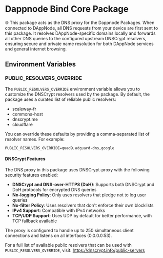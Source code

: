 # Dappnode Bind Core Package

🌐 This package acts as the DNS proxy for the Dappnode Packages. When connected to DAppNode, all DNS requests from your device are first sent to this package. It resolves DAppNode-specific domains locally and forwards all other DNS queries to the configured upstream DNSCrypt resolvers, ensuring secure and private name resolution for both DAppNode services and general internet browsing.

## Environment Variables

### PUBLIC_RESOLVERS_OVERRIDE

The `PUBLIC_RESOLVERS_OVERRIDE` environment variable allows you to customize the DNSCrypt resolvers used by the package. By default, the package uses a curated list of reliable public resolvers:
- scaleway-fr
- commons-host
- dnscrypt.me
- cloudflare

You can override these defaults by providing a comma-separated list of resolver names. For example:
```
PUBLIC_RESOLVERS_OVERRIDE=quad9,adguard-dns,google
```

#### DNSCrypt Features

The DNS proxy in this package uses DNSCrypt-proxy with the following security features enabled:

- **DNSCrypt and DNS-over-HTTPS (DoH)**: Supports both DNSCrypt and DoH protocols for encrypted DNS queries
- **No-logging Policy**: Only uses resolvers that pledge not to log user queries
- **No-filter Policy**: Uses resolvers that don't enforce their own blocklists
- **IPv4 Support**: Compatible with IPv4 networks
- **TCP/UDP Support**: Uses UDP by default for better performance, with TCP fallback available

The proxy is configured to handle up to 250 simultaneous client connections and listens on all interfaces (0.0.0.0:53).

For a full list of available public resolvers that can be used with `PUBLIC_RESOLVERS_OVERRIDE`, visit: https://dnscrypt.info/public-servers
